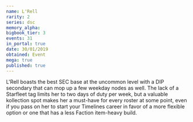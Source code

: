 ```yaml
---
name: L'Rell
rarity: 2
series: dsc
memory_alpha:
bigbook_tier: 3
events: 31
in_portal: true
date: 30/01/2019
obtained: Event
mega: true
published: true
---
```


L'Rell boasts the best SEC base at the uncommon level with a DIP secondary that can mop up a few weekday nodes as well. The lack of a Starfleet tag limits her to two days of duty per week, but a valuable kollection spot makes her a must-have for every roster at some point, even if you pass on her to start your Timelines career in favor of a more flexible option or one that has a less Faction item-heavy build.
